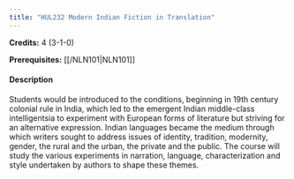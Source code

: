 ```yaml
---
title: "HUL232 Modern Indian Fiction in Translation"
---
```

**Credits:** 4 (3-1-0)

**Prerequisites:** [[/NLN101|NLN101]]

#### Description
Students would be introduced to the conditions, beginning in 19th century colonial rule in India, which led to the emergent Indian middle-class intelligentsia to experiment with European forms of literature but striving for an alternative expression. Indian languages became the medium through which writers sought to address issues of identity, tradition, modernity, gender, the rural and the urban, the private and the public. The course will study the various experiments in narration, language, characterization and style undertaken by authors to shape these themes.